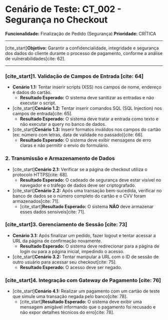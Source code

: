 # Cenário de Teste: CT_002 - Segurança no Checkout

**Funcionalidade:** Finalização de Pedido (Segurança)
**Prioridade:** CRÍTICA

---

[cite_start]**Objetivo:** Garantir a confidencialidade, integridade e segurança dos dados do cliente durante o processo de pagamento, conforme a análise de vulnerabilidades[cite: 62].

---

### [cite_start]1. Validação de Campos de Entrada [cite: 64]
- **Cenário 1.1:** Tentar inserir scripts (XSS) nos campos de nome, endereço e dados do cartão.
  - **Resultado Esperado:** O sistema deve sanitizar as entradas e não executar o script.
- [cite_start]**Cenário 1.2:** Tentar inserir comandos SQL (SQL Injection) nos campos de entrada[cite: 65].
  - **Resultado Esperado:** O sistema deve tratar a entrada como texto e não executar a query no banco de dados.
- [cite_start]**Cenário 1.3:** Inserir formatos inválidos nos campos do cartão (ex: número com letras, data de validade no passado)[cite: 66].
  - **Resultado Esperado:** O sistema deve exibir mensagens de erro claras e não permitir o envio do formulário.

### 2. Transmissão e Armazenamento de Dados
- [cite_start]**Cenário 2.1:** Verificar se a página de checkout utiliza o protocolo HTTPS[cite: 68].
  - **Resultado Esperado:** O cadeado de segurança deve estar visível no navegador e o tráfego de dados deve ser criptografado.
- [cite_start]**Cenário 2.2:** Após uma transação bem-sucedida, verificar no banco de dados se o número completo do cartão e o CVV foram armazenados[cite: 71].
  - [cite_start]**Resultado Esperado:** O sistema **NÃO** deve armazenar esses dados sensíveis[cite: 71].

### [cite_start]3. Gerenciamento de Sessão [cite: 73]
- **Cenário 3.1:** Após finalizar um pedido, fazer logout e tentar acessar a URL da página de confirmação novamente.
  - **Resultado Esperado:** O sistema deve redirecionar para a página de login ou para a página inicial, impedindo o acesso.
- [cite_start]**Cenário 3.2:** Tentar manipular a URL com o ID de sessão de outro usuário para acessar seu checkout[cite: 75].
  - **Resultado Esperado:** O acesso deve ser negado.

### [cite_start]4. Integração com Gateway de Pagamento [cite: 76]
- [cite_start]**Cenário 4.1:** Realizar um pagamento com um cartão de teste que simule uma transação negada pelo banco[cite: 78].
  - [cite_start]**Resultado Esperado:** O sistema deve exibir uma mensagem amigável informando que o pagamento foi recusado e não expor detalhes técnicos do erro[cite: 78].